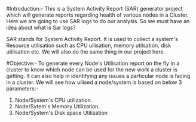 #Introduction:-
This is a System Activity Report (SAR) generator project which will generate  reports regarding health of various nodes in a Cluster.
Here we are going to use SAR logs to do our analysis. So we must have an idea about what is Sar logs?

SAR stands for System Activity Report. It is used to collect a system's Resource utilisation such as CPU uilisation, memory utilsation, disk utilisation etc. We will also do
the same thing in our project here.

#Objective:- 
To generate every Node's Utilisation report on the fly in a cluster to know which node can be used for the new work a cluster is getting. It can also help in identifying any issues 
a particular node is facing in a cluster. We will see how uilised a node/system is based on below 3 parameters:-
  1) Node/System's CPU utilization.
  2) Node/Sytem's Memory Utilization.
  3) Node/System's Disk space Utilization


